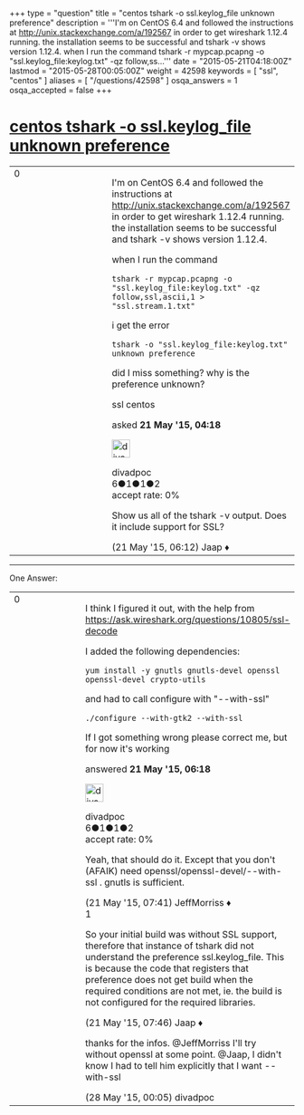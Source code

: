 +++
type = "question"
title = "centos tshark -o ssl.keylog_file unknown preference"
description = '''I&#x27;m on CentOS 6.4 and followed the instructions at http://unix.stackexchange.com/a/192567 in order to get wireshark 1.12.4 running. the installation seems to be successful and tshark -v shows version 1.12.4. when I run the command tshark -r mypcap.pcapng -o &quot;ssl.keylog_file:keylog.txt&quot; -qz follow,ss...'''
date = "2015-05-21T04:18:00Z"
lastmod = "2015-05-28T00:05:00Z"
weight = 42598
keywords = [ "ssl", "centos" ]
aliases = [ "/questions/42598" ]
osqa_answers = 1
osqa_accepted = false
+++

<div class="headNormal">

# [centos tshark -o ssl.keylog\_file unknown preference](/questions/42598/centos-tshark-o-sslkeylog_file-unknown-preference)

</div>

<div id="main-body">

<div id="askform">

<table id="question-table" style="width:100%;"><colgroup><col style="width: 50%" /><col style="width: 50%" /></colgroup><tbody><tr class="odd"><td style="width: 30px; vertical-align: top"><div class="vote-buttons"><span id="post-42598-upvote" class="ajax-command post-vote up" rel="nofollow" title="I like this post (click again to cancel)"> </span><div id="post-42598-score" class="post-score" title="current number of votes">0</div><span id="post-42598-downvote" class="ajax-command post-vote down" rel="nofollow" title="I dont like this post (click again to cancel)"> </span> <span id="favorite-mark" class="ajax-command favorite-mark" rel="nofollow" title="mark/unmark this question as favorite (click again to cancel)"> </span><div id="favorite-count" class="favorite-count"></div></div></td><td><div id="item-right"><div class="question-body"><p>I'm on CentOS 6.4 and followed the instructions at <a href="http://unix.stackexchange.com/a/192567">http://unix.stackexchange.com/a/192567</a> in order to get wireshark 1.12.4 running. the installation seems to be successful and tshark -v shows version 1.12.4.</p><p>when I run the command</p><pre><code>tshark -r mypcap.pcapng -o &quot;ssl.keylog_file:keylog.txt&quot; -qz follow,ssl,ascii,1 &gt; &quot;ssl.stream.1.txt&quot;</code></pre><p>i get the error</p><pre><code>tshark -o &quot;ssl.keylog_file:keylog.txt&quot; unknown preference</code></pre><p>did I miss something? why is the preference unknown?</p></div><div id="question-tags" class="tags-container tags"><span class="post-tag tag-link-ssl" rel="tag" title="see questions tagged &#39;ssl&#39;">ssl</span> <span class="post-tag tag-link-centos" rel="tag" title="see questions tagged &#39;centos&#39;">centos</span></div><div id="question-controls" class="post-controls"></div><div class="post-update-info-container"><div class="post-update-info post-update-info-user"><p>asked <strong>21 May '15, 04:18</strong></p><img src="https://secure.gravatar.com/avatar/47ec8baf3c5b06ac0aa861705428d6c4?s=32&amp;d=identicon&amp;r=g" class="gravatar" width="32" height="32" alt="divadpoc&#39;s gravatar image" /><p><span>divadpoc</span><br />
<span class="score" title="6 reputation points">6</span><span title="1 badges"><span class="badge1">●</span><span class="badgecount">1</span></span><span title="1 badges"><span class="silver">●</span><span class="badgecount">1</span></span><span title="2 badges"><span class="bronze">●</span><span class="badgecount">2</span></span><br />
<span class="accept_rate" title="Rate of the user&#39;s accepted answers">accept rate:</span> <span title="divadpoc has no accepted answers">0%</span></p></div></div><div id="comments-container-42598" class="comments-container"><span id="42600"></span><div id="comment-42600" class="comment"><div id="post-42600-score" class="comment-score"></div><div class="comment-text"><p>Show us all of the tshark -v output. Does it include support for SSL?</p></div><div id="comment-42600-info" class="comment-info"><span class="comment-age">(21 May '15, 06:12)</span> <span class="comment-user userinfo">Jaap ♦</span></div></div></div><div id="comment-tools-42598" class="comment-tools"></div><div class="clear"></div><div id="comment-42598-form-container" class="comment-form-container"></div><div class="clear"></div></div></td></tr></tbody></table>

------------------------------------------------------------------------

<div class="tabBar">

<span id="sort-top"></span>

<div class="headQuestions">

One Answer:

</div>

</div>

<span id="42601"></span>

<div id="answer-container-42601" class="answer answered-by-owner">

<table style="width:100%;"><colgroup><col style="width: 50%" /><col style="width: 50%" /></colgroup><tbody><tr class="odd"><td style="width: 30px; vertical-align: top"><div class="vote-buttons"><span id="post-42601-upvote" class="ajax-command post-vote up" rel="nofollow" title="I like this post (click again to cancel)"> </span><div id="post-42601-score" class="post-score" title="current number of votes">0</div><span id="post-42601-downvote" class="ajax-command post-vote down" rel="nofollow" title="I dont like this post (click again to cancel)"> </span></div></td><td><div class="item-right"><div class="answer-body"><p>I think I figured it out, with the help from <a href="https://ask.wireshark.org/questions/10805/ssl-decode">https://ask.wireshark.org/questions/10805/ssl-decode</a></p><p>I added the following dependencies:</p><pre><code>yum install -y gnutls gnutls-devel openssl openssl-devel crypto-utils</code></pre><p>and had to call configure with "--with-ssl"</p><pre><code>./configure --with-gtk2 --with-ssl</code></pre><p>If I got something wrong please correct me, but for now it's working</p></div><div class="answer-controls post-controls"></div><div class="post-update-info-container"><div class="post-update-info post-update-info-user"><p>answered <strong>21 May '15, 06:18</strong></p><img src="https://secure.gravatar.com/avatar/47ec8baf3c5b06ac0aa861705428d6c4?s=32&amp;d=identicon&amp;r=g" class="gravatar" width="32" height="32" alt="divadpoc&#39;s gravatar image" /><p><span>divadpoc</span><br />
<span class="score" title="6 reputation points">6</span><span title="1 badges"><span class="badge1">●</span><span class="badgecount">1</span></span><span title="1 badges"><span class="silver">●</span><span class="badgecount">1</span></span><span title="2 badges"><span class="bronze">●</span><span class="badgecount">2</span></span><br />
<span class="accept_rate" title="Rate of the user&#39;s accepted answers">accept rate:</span> <span title="divadpoc has no accepted answers">0%</span></p></div></div><div id="comments-container-42601" class="comments-container"><span id="42602"></span><div id="comment-42602" class="comment"><div id="post-42602-score" class="comment-score"></div><div class="comment-text"><p>Yeah, that should do it. Except that you don't (AFAIK) need openssl/openssl-devel/--with-ssl . gnutls is sufficient.</p></div><div id="comment-42602-info" class="comment-info"><span class="comment-age">(21 May '15, 07:41)</span> <span class="comment-user userinfo">JeffMorriss ♦</span></div></div><span id="42603"></span><div id="comment-42603" class="comment"><div id="post-42603-score" class="comment-score">1</div><div class="comment-text"><p>So your initial build was without SSL support, therefore that instance of tshark did not understand the preference ssl.keylog_file. This is because the code that registers that preference does not get build when the required conditions are not met, ie. the build is not configured for the required libraries.</p></div><div id="comment-42603-info" class="comment-info"><span class="comment-age">(21 May '15, 07:46)</span> <span class="comment-user userinfo">Jaap ♦</span></div></div><span id="42716"></span><div id="comment-42716" class="comment"><div id="post-42716-score" class="comment-score"></div><div class="comment-text"><p>thanks for the infos. <span>@JeffMorriss</span> I'll try without openssl at some point. <span>@Jaap</span>, I didn't know I had to tell him explicitly that I want --with-ssl</p></div><div id="comment-42716-info" class="comment-info"><span class="comment-age">(28 May '15, 00:05)</span> <span class="comment-user userinfo">divadpoc</span></div></div></div><div id="comment-tools-42601" class="comment-tools"></div><div class="clear"></div><div id="comment-42601-form-container" class="comment-form-container"></div><div class="clear"></div></div></td></tr></tbody></table>

</div>

<div class="paginator-container-left">

</div>

</div>

</div>

